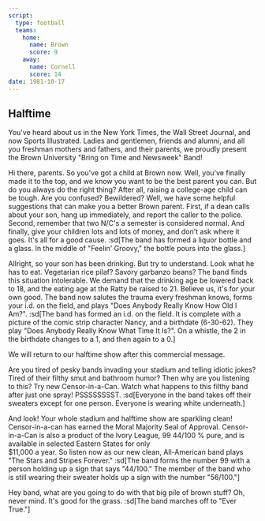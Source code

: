 ```yaml
---
script:
  type: football
  teams:
    home:
      name: Brown
      score: 9
    away:
      name: Cornell
      score: 14
date: 1981-10-17
---
```


## Halftime

You've heard about us in the New York Times, the Wall Street Journal, and now Sports Illustrated. Ladies and gentlemen, friends and alumni, and all you freshman mothers and fathers, and their parents, we proudly present the Brown University "Bring on Time and Newsweek" Band!

Hi there, parents. So you've got a child at Brown now. Well, you've finally made it to the top, and we know you want to be the best parent you can. But do you always do the right thing? After all, raising a college-age child can be tough. Are you confused? Bewildered? Well, we have some helpful suggestions that can make you a better Brown parent. First, if a dean calls about your son, hang up immediately, and report the caller to the police. Second, remember that two N/C's a semester is considered normal. And finally, give your children lots and lots of money, and don't ask where it goes. It's all for a good cause. :sd[The band has formed a liquor bottle and a glass. In the middle of "Feelin' Groovy," the bottle pours into the glass.]

Allright, so your son has been drinking. But try to understand. Look what he has to eat. Vegetarian rice pilaf? Savory garbanzo beans? The band finds this situation intolerable. We demand that the drinking age be lowered back to 18, and the eating age at the Ratty be raised to 21. Believe us, it's for your own good. The band now salutes the trauma every freshman knows, forms your i.d. on the field, and plays "Does Anybody Really Know How Old I Am?". :sd[The band has formed an i.d. on the field. It is complete with a picture of the comic strip character Nancy, and a birthdate (6-30-62). They play "Does Anybody Really Know What Time It Is?". On a whistle, the 2 in the birthdate changes to a 1, and then again to a 0.]

We will return to our halftime show after this commercial message.

Are you tired of pesky bands invading your stadium and telling idiotic jokes? Tired of their filthy smut and bathroom humor? Then why are you listening to this? Try new Censor-in-a-Can. Watch what happens to this filthy band after just one spray! PSSSSSSSST. :sd[Everyone in the band takes off their sweaters except for one person. Everyone is wearing white underneath.]

And look! Your whole stadium and halftime show are sparkling clean! Censor-in-a­-can has earned the Moral Majority Seal of Approval. Censor-in-a-Can is also a product of the Ivory League, 99 44/100 % pure, and is available in selected Eastern States for only\
 $11,000 a year. So listen now as our new clean, All-American band plays "The Stars and Stripes Forever." :sd[The band forms the number 99 with a person holding up a sign that says "44/100." The member of the band who is still wearing their sweater holds up a sign with the number "56/100."]

Hey band, what are you going to do with that big pile of brown stuff? Oh, never mind. It's good for the grass. :sd[The band marches off to "Ever True."]

